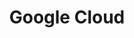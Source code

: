 ---
title: "Google Cloud"
category: "Hosting & Cloud Infrastructure"
image: img/tools/googlecloud-gcp.svg
---